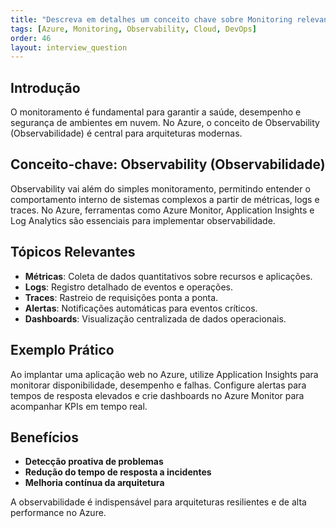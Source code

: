 ```yaml
---
title: "Descreva em detalhes um conceito chave sobre Monitoring relevante para arquitetura no Azure."
tags: [Azure, Monitoring, Observability, Cloud, DevOps]
order: 46
layout: interview_question
---
```


## Introdução

O monitoramento é fundamental para garantir a saúde, desempenho e segurança de ambientes em nuvem. No Azure, o conceito de Observability (Observabilidade) é central para arquiteturas modernas.

## Conceito-chave: Observability (Observabilidade)

Observability vai além do simples monitoramento, permitindo entender o comportamento interno de sistemas complexos a partir de métricas, logs e traces. No Azure, ferramentas como Azure Monitor, Application Insights e Log Analytics são essenciais para implementar observabilidade.

## Tópicos Relevantes

- **Métricas**: Coleta de dados quantitativos sobre recursos e aplicações.
- **Logs**: Registro detalhado de eventos e operações.
- **Traces**: Rastreio de requisições ponta a ponta.
- **Alertas**: Notificações automáticas para eventos críticos.
- **Dashboards**: Visualização centralizada de dados operacionais.

## Exemplo Prático

Ao implantar uma aplicação web no Azure, utilize Application Insights para monitorar disponibilidade, desempenho e falhas. Configure alertas para tempos de resposta elevados e crie dashboards no Azure Monitor para acompanhar KPIs em tempo real.

## Benefícios

- **Detecção proativa de problemas**
- **Redução do tempo de resposta a incidentes**
- **Melhoria contínua da arquitetura**

A observabilidade é indispensável para arquiteturas resilientes e de alta performance no Azure.

